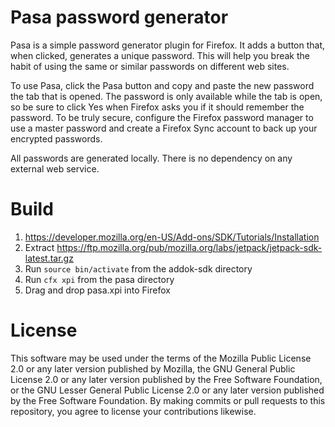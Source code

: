 Pasa password generator
=======================

Pasa is a simple password generator plugin for Firefox. It adds a button that,
when clicked, generates a unique password. This will help you break the habit
of using the same or similar passwords on different web sites.

To use Pasa, click the Pasa button and copy and paste the new password the tab
that is opened. The password is only available while the tab is open, so be sure
to click Yes when Firefox asks you if it should remember the password. To be
truly secure, configure the Firefox password manager to use a master password
and create a Firefox Sync account to back up your encrypted passwords.

All passwords are generated locally. There is no dependency on any external web
service.

Build
=====
1. https://developer.mozilla.org/en-US/Add-ons/SDK/Tutorials/Installation
2. Extract https://ftp.mozilla.org/pub/mozilla.org/labs/jetpack/jetpack-sdk-latest.tar.gz
3. Run `source bin/activate` from the addok-sdk directory
4. Run `cfx xpi` from the pasa directory
5. Drag and drop pasa.xpi into Firefox

License
=======
This software may be used under the terms of the Mozilla Public License 2.0 or
any later version published by Mozilla, the GNU General Public License 2.0 or
any later version published by the Free Software Foundation, or the GNU Lesser
General Public License 2.0 or any later version published by the Free Software
Foundation. By making commits or pull requests to this repository, you agree to
license your contributions likewise.
